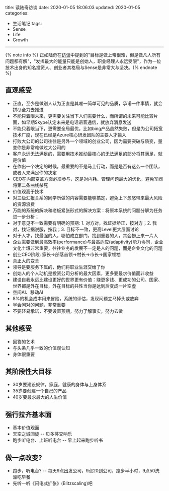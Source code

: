 title: 读陆奇访谈
date: 2020-01-05 18:06:03
updated: 2020-01-05
categories:
- 生活笔记
tags:
- Sense
- Life
- Growth

---

{% note info %} 正如陆奇在[访谈](https://mp.weixin.qq.com/s/SXJ6yJ2Rz7bRfN-UiBLLmg)中提到的"目标是做上帝很难，但是做凡人所有问题都有解"，"发挥最大的能量只能是创始人，职业经理人永远受限"，作为一位技术出身的知名投资人、创业者其格局与Sense是非常大与坚决。{% endnote %}

<!-- more -->

## 直观感受

- 正直，至少是做别人认为正直是其唯一简单可见的品质，承诺一件事情，就会拼尽全力去推进
- 不能只着眼未来，更需要关注当下人们需要什么，而所谓的未来可能比较片面，如早期Skype认定未来是电话语音通信，就放弃消息发送
- 不能只着眼当下，更需要全局最优，比如bing产品虽然失败，但是为公司拓宽技术广度，现在已经是Azure核心研发团队的主要人才输入
- 打败大公司的公司往往是另外一个领域的创业公司，因为需要突破与质变，量变你是非常难做过大公司的
- 客户永远无法满足的，需要用技术推动最核心的无法满足的部分将其满足，就是价值
- 在作出一个决定的时候，最重要的不是马上行动，而是是否有这么一个团队，或者人来满足你的决定
- CEO在内部变革方面必须参与，这是对内耗、管理问题最大的优化，避免军阀将第二条曲线杀死
- 价值观高于技术
- 对三级汇报关系的同学所做的内容需要能够搞定，避免上下忽悠带来最大风险的资源浪费
- 万能的系统的解决和老板紧张形式的解决方案：将原本系统的问题分解为任务进一步分析；
- 对于意见不一致需要有明确的预期: 1. 对方对，找证据矫正，按对方；2. 我对，找证据说服，按我；3. 目标不一致，更高Level更大层面讨论
- 对于人才，找最强的人，哪怕成立部门，找到重要的人，其会捞上来一片人
- 企业需要做到最高效率(performance)与最高适应(adaptivity)能力协同，企业文化土壤非常重要，往往业务的发展不一定是人的问题，而是企业文化的问题
- 创业CEO阶段: 家长->部落首领->村长->市长->国家领袖
- 真正大的变革
- 领导是要服务下属的，他们将职业生涯交给了你
- 创始人的个人动机是投资公司分析的最大因素，更多要最求价值而非收益
- 建设自我永远比建设更好的世界更有价值：赚更多钱、更成功的公司、国家、世界都是外在目标，外在目标的共性当你是达到后变成一片空虚
- 空间AI、移动AI
- 8%的机会成本用来冒险，系统的评估，发现问题立马掉头或放弃
- 学会问对的问题，非常重要
- 不要轻易承诺，不要设置预期，努力了解事实，努力去做

## 其他感受

- 回答的艺术
- 与头条几乎一致的价值观认知
- 身体很重要

## 其阶段性大目标

- 30岁要建设规律，家庭，健康的身体与上身体系
- 35岁要创建一个自己的产品
- 40岁要最求最大的人生价值

## 强行拉齐基本面

- 基本价值观面
- 天空之城回旋 -- 贝多芬交响乐
- 跑步听电台、上班听电台 -- 早上起来跑步听书

## 做一点改变?

- 跑步，听电台? -- 每天9点出发公司，9点20到公司，跑步半小时，9点50洗澡吃早餐
- 先听一听《闪电式扩张》(Blitzscaling)吧
